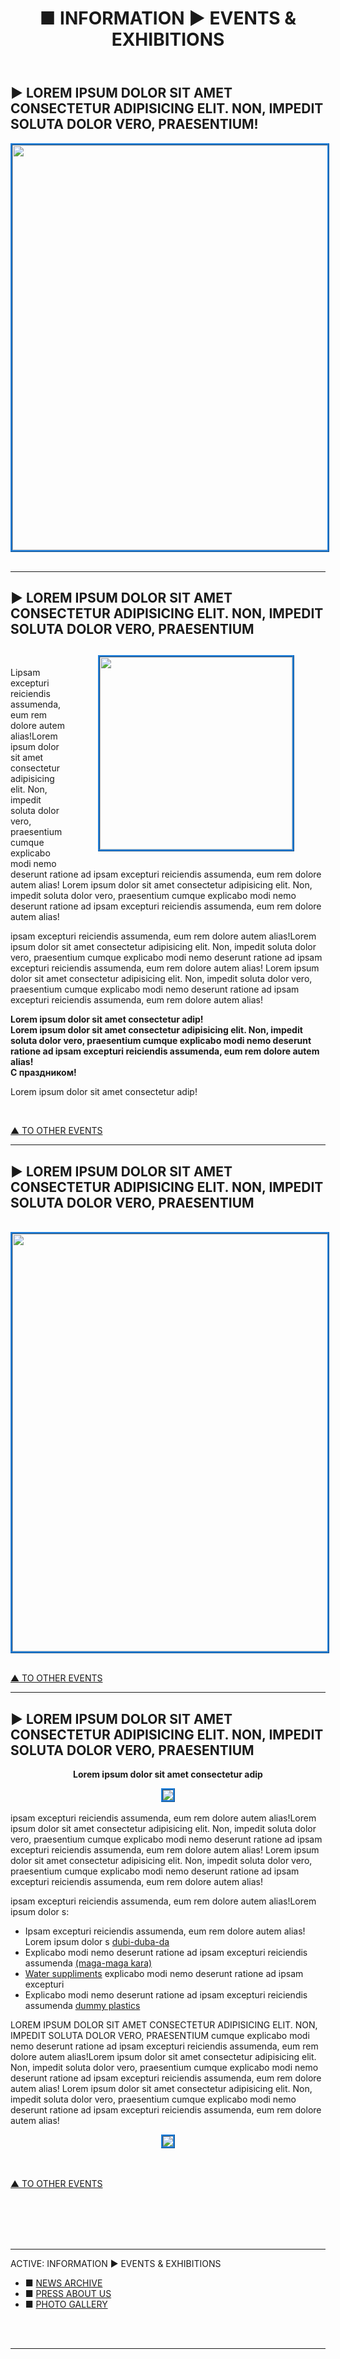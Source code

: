 ﻿---
title: ■ INFORMATION ► EVENTS & EXHIBITIONS
sidebar: false
pager: false
---

## ► LOREM IPSUM DOLOR SIT AMET CONSECTETUR ADIPISICING ELIT. NON, IMPEDIT SOLUTA DOLOR VERO, PRAESENTIUM!

<div align="center">

<img class="m2buttons" style="border:3px ridge #2181dc;" src="/img/events/2.jpg" width="648">

</div>

<br>

<hr>

## ► LOREM IPSUM DOLOR SIT AMET CONSECTETUR ADIPISICING ELIT. NON, IMPEDIT SOLUTA DOLOR VERO, PRAESENTIUM 

<div align="center">


<img class="m2buttons" style="border:3px ridge #2181dc;" src="/img/events/1.jpg" width="308" align="right" hspace="50" vspace="12">


</div>

<br>

Lipsam excepturi reiciendis assumenda, eum rem dolore autem alias!Lorem ipsum dolor sit amet consectetur adipisicing elit. Non, impedit soluta dolor vero, praesentium cumque explicabo modi nemo deserunt ratione ad ipsam excepturi reiciendis assumenda, eum rem dolore autem alias!
Lorem ipsum dolor sit amet consectetur adipisicing elit. Non, impedit soluta dolor vero, praesentium cumque explicabo modi nemo deserunt ratione ad ipsam excepturi reiciendis assumenda, eum rem dolore autem alias!

ipsam excepturi reiciendis assumenda, eum rem dolore autem alias!Lorem ipsum dolor sit amet consectetur adipisicing elit. Non, impedit soluta dolor vero, praesentium cumque explicabo modi nemo deserunt ratione ad ipsam excepturi reiciendis assumenda, eum rem dolore autem alias!
Lorem ipsum dolor sit amet consectetur adipisicing elit. Non, impedit soluta dolor vero, praesentium cumque explicabo modi nemo deserunt ratione ad ipsam excepturi reiciendis assumenda, eum rem dolore autem alias!


**<p style="text-indent:0px">Lorem ipsum dolor sit amet consectetur adip! 
<br>
Lorem ipsum dolor sit amet consectetur adipisicing elit. Non, impedit soluta dolor vero, praesentium cumque explicabo modi nemo deserunt ratione ad ipsam excepturi reiciendis assumenda, eum rem dolore autem alias!
<br>
С праздником!</p>**


Lorem ipsum dolor sit amet consectetur adip!

<br>

<p style="text-align:left;"><a href="#top">▲ TO OTHER EVENTS</a></p>

<hr>


## ► LOREM IPSUM DOLOR SIT AMET CONSECTETUR ADIPISICING ELIT. NON, IMPEDIT SOLUTA DOLOR VERO, PRAESENTIUM  

<br>

<div align="center">

<img class="m2buttons" style="border:3px ridge #2181dc;" src="/img/events/3.jpg" width="668">


</div>

<br>

<p style="text-align:left;"><a href="#top">▲ TO OTHER EVENTS</a></p>

<hr>

## ► LOREM IPSUM DOLOR SIT AMET CONSECTETUR ADIPISICING ELIT. NON, IMPEDIT SOLUTA DOLOR VERO, PRAESENTIUM 

<div align="center">

<b>Lorem ipsum dolor sit amet consectetur adip</b>

<img class="m2buttons" style="border:3px ridge #2181dc;" src="/img/events/army2021/army_stand.jpg">

</div>

<br>	
ipsam excepturi reiciendis assumenda, eum rem dolore autem alias!Lorem ipsum dolor sit amet consectetur adipisicing elit. Non, impedit soluta dolor vero, praesentium cumque explicabo modi nemo deserunt ratione ad ipsam excepturi reiciendis assumenda, eum rem dolore autem alias!
Lorem ipsum dolor sit amet consectetur adipisicing elit. Non, impedit soluta dolor vero, praesentium cumque explicabo modi nemo deserunt ratione ad ipsam excepturi reiciendis assumenda, eum rem dolore autem alias!

<br>

ipsam excepturi reiciendis assumenda, eum rem dolore autem alias!Lorem ipsum dolor s:
<br>

* Ipsam excepturi reiciendis assumenda, eum rem dolore autem alias! Lorem ipsum dolor s [dubi-duba-da](/menu/product1)
* Explicabo modi nemo deserunt ratione ad ipsam excepturi reiciendis assumenda [(maga-maga kara)](/menu/product2)
* [Water suppliments](/menu/product3) explicabo modi nemo deserunt ratione ad ipsam excepturi 
* Explicabo modi nemo deserunt ratione ad ipsam excepturi reiciendis assumenda [dummy plastics](/menu/product4)

LOREM IPSUM DOLOR SIT AMET CONSECTETUR ADIPISICING ELIT. NON, IMPEDIT SOLUTA DOLOR VERO, PRAESENTIUM cumque explicabo modi nemo deserunt ratione ad ipsam excepturi reiciendis assumenda, eum rem dolore autem alias!Lorem ipsum dolor sit amet consectetur adipisicing elit. Non, impedit soluta dolor vero, praesentium cumque explicabo modi nemo deserunt ratione ad ipsam excepturi reiciendis assumenda, eum rem dolore autem alias!
Lorem ipsum dolor sit amet consectetur adipisicing elit. Non, impedit soluta dolor vero, praesentium cumque explicabo modi nemo deserunt ratione ad ipsam excepturi reiciendis assumenda, eum rem dolore autem alias!	

<center><img class="m2buttons" style="border:3px ridge #2181dc;" src="/img/events/army2021/borisov-1.jpg"></center>

<br>
<br>


<p style="text-align:left;"><a href="#top">▲ TO OTHER EVENTS</a></p>


<br>
<br>
<br>
<br>

<hr class="bottom-menu-hr">
<div align="left"> 
<div class="active-section-1"> 
<div class="active-section-current"> ACTIVE: INFORMATION ► EVENTS & EXHIBITIONS </div>
<div class="active-section-2">
<div class="bottom-buttons-links">

<div class="bottom-menu-margin" style="text-indent:0px;"> 
<ul class="bottom-menu">
<li class="bottom-menu-li">■ <a href="/">NEWS ARCHIVE</a></li>
<li class="bottom-menu-li">■ <a href="/menu/press/">PRESS ABOUT US </a></li>
<li class="bottom-menu-li">■ <a href="/menu/gallery/">PHOTO GALLERY</a></li>

</ul>


<br>
<br>

</div>

</div>

</div>

</div>


<hr class="bottom-menu-hr">